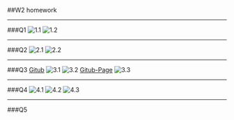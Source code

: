 ##W2 homework

---

###Q1
![1.1](./pic/擷取1.png)
![1.2](./pic/擷取2.png)

---

###Q2
![2.1](./pic/擷取3.png)
![2.2](./pic/擷取4.png)

---

###Q3
[Gitub](https://github.com/BillyLee720/1101-209410256-todo)
![3.1](./pic/擷取5.png)
![3.2](./pic/擷取6.png)
[Gitub-Page](https://billylee720.github.io/1101-209410256-todo/)
![3.3](./pic/擷取7.png)

---

###Q4
![4.1](./pic/擷取8.png)
![4.2](./pic/擷取9.png)
![4.3](./pic/擷取10.png)

---

###Q5
